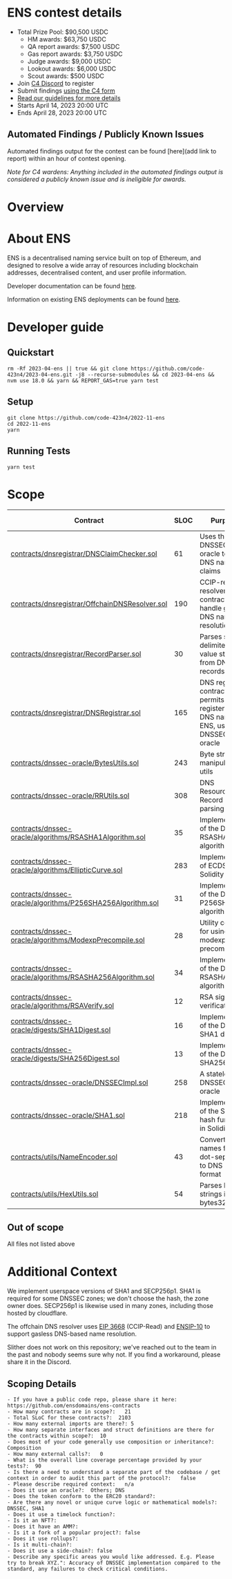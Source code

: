 # ENS contest details
- Total Prize Pool: $90,500 USDC 
  - HM awards: $63,750 USDC 
  - QA report awards: $7,500 USDC 
  - Gas report awards: $3,750 USDC 
  - Judge awards: $9,000 USDC 
  - Lookout awards: $6,000 USDC 
  - Scout awards: $500 USDC 
- Join [C4 Discord](https://discord.gg/code4rena) to register
- Submit findings [using the C4 form](https://code4rena.com/contests/2023-04-ens-contest/submit)
- [Read our guidelines for more details](https://docs.code4rena.com/roles/wardens)
- Starts April 14, 2023 20:00 UTC 
- Ends April 28, 2023 20:00 UTC 

## Automated Findings / Publicly Known Issues

Automated findings output for the contest can be found [here](add link to report) within an hour of contest opening.

*Note for C4 wardens: Anything included in the automated findings output is considered a publicly known issue and is ineligible for awards.*

# Overview

# About ENS

ENS is a decentralised naming service built on top of Ethereum, and designed to resolve a wide array of resources including blockchain addresses, decentralised content, and user profile information.

Developer documentation can be found [here](https://docs.ens.domains/).

Information on existing ENS deployments can be found [here](https://docs.ens.domains/ens-deployments).

# Developer guide

## Quickstart

```
rm -Rf 2023-04-ens || true && git clone https://github.com/code-423n4/2023-04-ens.git -j8 --recurse-submodules && cd 2023-04-ens && nvm use 18.0 && yarn && REPORT_GAS=true yarn test
```

## Setup

```
git clone https://github.com/code-423n4/2022-11-ens
cd 2022-11-ens
yarn
```

## Running Tests

```
yarn test
```

# Scope

| Contract | SLOC | Purpose | Libraries used |  
| ----------- | ----------- | ----------- | ----------- |
| [contracts/dnsregistrar/DNSClaimChecker.sol](https://github.com/code-423n4/2023-04-ens/blob/main/contracts/dnsregistrar/DNSClaimChecker.sol) | 61 | Uses the DNSSEC oracle to verify DNS name claims | |
| [contracts/dnsregistrar/OffchainDNSResolver.sol](https://github.com/code-423n4/2023-04-ens/blob/main/contracts/dnsregistrar/OffchainDNSResolver.sol) | 190 | CCIP-read resolver contract to handle gasless DNS name resolution | [ERC165](https://github.com/OpenZeppelin/openzeppelin-contracts/blob/master/contracts/utils/introspection/ERC165.sol) |
| [contracts/dnsregistrar/RecordParser.sol](https://github.com/code-423n4/2023-04-ens/blob/main/contracts/dnsregistrar/RecordParser.sol) | 30 | Parses space delimited key-value strings from DNS TXT records | |
| [contracts/dnsregistrar/DNSRegistrar.sol](https://github.com/code-423n4/2023-04-ens/blob/main/contracts/dnsregistrar/DNSRegistrar.sol) | 165 | DNS registrar contract; permits registering DNS names in ENS, using the DNSSEC oracle | [ERC165](https://github.com/OpenZeppelin/openzeppelin-contracts/blob/master/contracts/utils/introspection/ERC165.sol) |
| [contracts/dnssec-oracle/BytesUtils.sol](https://github.com/code-423n4/2023-04-ens/blob/main/contracts/dnssec-oracle/BytesUtils.sol) | 243 | Byte string manipulation utils | |
| [contracts/dnssec-oracle/RRUtils.sol](https://github.com/code-423n4/2023-04-ens/blob/main/contracts/dnssec-oracle/RRUtils.sol) | 308 | DNS Resource-Record (RR) parsing utils | |
| [contracts/dnssec-oracle/algorithms/RSASHA1Algorithm.sol](https://github.com/code-423n4/2023-04-ens/blob/main/contracts/dnssec-oracle/algorithms/RSASHA1Algorithm.sol) | 35 | Implementation of the DNSSEC RSASHA1 algorithm | |
| [contracts/dnssec-oracle/algorithms/EllipticCurve.sol](https://github.com/code-423n4/2023-04-ens/blob/main/contracts/dnssec-oracle/algorithms/EllipticCurve.sol) | 283 | Implementation of ECDSA in Solidity | |
| [contracts/dnssec-oracle/algorithms/P256SHA256Algorithm.sol](https://github.com/code-423n4/2023-04-ens/blob/main/contracts/dnssec-oracle/algorithms/P256SHA256Algorithm.sol) | 31 | Implementation of the DNSSEC P256SHA256 algorithm | |
| [contracts/dnssec-oracle/algorithms/ModexpPrecompile.sol](https://github.com/code-423n4/2023-04-ens/blob/main/contracts/dnssec-oracle/algorithms/ModexpPrecompile.sol) | 28 | Utility contract for using the modexp/RSA precompile | |
| [contracts/dnssec-oracle/algorithms/RSASHA256Algorithm.sol](https://github.com/code-423n4/2023-04-ens/blob/main/contracts/dnssec-oracle/algorithms/RSASHA256Algorithm.sol) | 34 | Implementation of the DNSSEC RSASHA256 algorithm | |
| [contracts/dnssec-oracle/algorithms/RSAVerify.sol](https://github.com/code-423n4/2023-04-ens/blob/main/contracts/dnssec-oracle/algorithms/RSAVerify.sol) | 12 | RSA signature verification | |
| [contracts/dnssec-oracle/digests/SHA1Digest.sol](https://github.com/code-423n4/2023-04-ens/blob/main/contracts/dnssec-oracle/digests/SHA1Digest.sol) | 16 | Implementation of the DNSSEC SHA1 digest | |
| [contracts/dnssec-oracle/digests/SHA256Digest.sol](https://github.com/code-423n4/2023-04-ens/blob/main/contracts/dnssec-oracle/digests/SHA256Digest.sol) | 13 | Implementation of the DNSSEC SHA256 digest | |
| [contracts/dnssec-oracle/DNSSECImpl.sol](https://github.com/code-423n4/2023-04-ens/blob/main/contracts/dnssec-oracle/DNSSECImpl.sol) | 258 | A stateless DNSSEC oracle | |
| [contracts/dnssec-oracle/SHA1.sol](https://github.com/code-423n4/2023-04-ens/blob/main/contracts/dnssec-oracle/SHA1.sol) | 218 | Implementation of the SHA1 hash function in Solidity | |
| [contracts/utils/NameEncoder.sol](https://github.com/code-423n4/2023-04-ens/blob/main/contracts/utils/NameEncoder.sol) | 43 | Converts names from dot-separated to DNS binary format | |
| [contracts/utils/HexUtils.sol](https://github.com/code-423n4/2023-04-ens/blob/main/contracts/utils/HexUtils.sol) | 54 | Parses hex strings into bytes32 | |

## Out of scope

All files not listed above

# Additional Context

We implement userspace versions of SHA1 and SECP256p1. SHA1 is required for some DNSSEC zones; we don't choose the hash, the zone owner does. SECP256p1 is likewise used in many zones, including those hosted by cloudflare. 

The offchain DNS resolver uses [EIP 3668](https://eips.ethereum.org/EIPS/eip-3668) (CCIP-Read) and [ENSIP-10](https://docs.ens.domains/ens-improvement-proposals/ensip-10-wildcard-resolution) to support gasless DNS-based name resolution.

Slither does not work on this repository; we've reached out to the team in the past and nobody seems sure why not. If you find a workaround, please share it in the Discord.

## Scoping Details 
```
- If you have a public code repo, please share it here:  https://github.com/ensdomains/ens-contracts
- How many contracts are in scope?:   21
- Total SLoC for these contracts?:  2103
- How many external imports are there?: 5 
- How many separate interfaces and struct definitions are there for the contracts within scope?:  10
- Does most of your code generally use composition or inheritance?:   Composition
- How many external calls?:   0
- What is the overall line coverage percentage provided by your tests?:  90
- Is there a need to understand a separate part of the codebase / get context in order to audit this part of the protocol?:   false
- Please describe required context:   n/a
- Does it use an oracle?:  Others; DNS
- Does the token conform to the ERC20 standard?:  
- Are there any novel or unique curve logic or mathematical models?: DNSSEC, SHA1
- Does it use a timelock function?:  
- Is it an NFT?: 
- Does it have an AMM?:   
- Is it a fork of a popular project?: false  
- Does it use rollups?:   
- Is it multi-chain?:  
- Does it use a side-chain?: false
- Describe any specific areas you would like addressed. E.g. Please try to break XYZ.": Accuracy of DNSSEC implementation compared to the standard, any failures to check critical conditions.
```
